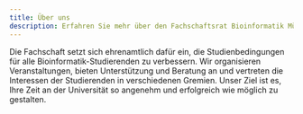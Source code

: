 ```yaml
---
title: Über uns
description: Erfahren Sie mehr über den Fachschaftsrat Bioinformatik München.
---
```


Die Fachschaft setzt sich ehrenamtlich dafür ein, die Studienbedingungen für alle Bioinformatik-Studierenden zu verbessern. Wir organisieren Veranstaltungen, bieten Unterstützung und Beratung an und vertreten die Interessen der Studierenden in verschiedenen Gremien. Unser Ziel ist es, Ihre Zeit an der Universität so angenehm und erfolgreich wie möglich zu gestalten. 